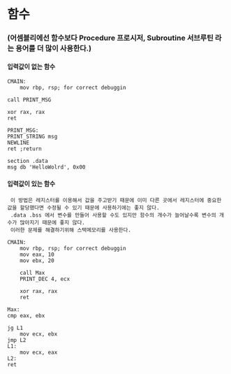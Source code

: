 # 함수
### (어셈블리에선 함수보다 Procedure 프로시저, Subroutine 서브루틴 라는 용어를 더 많이 사용한다.)

#### 입력값이 없는 함수
```Assembly
CMAIN:
    mov rbp, rsp; for correct debuggin
    
call PRINT_MSG

xor rax, rax
ret

PRINT_MSG:
PRINT_STRING msg
NEWLINE
ret ;return

section .data
msg db 'HelloWolrd', 0x00
```

#### 입력값이 있는 함수
```Text
 이 방법은 레지스터를 이용해서 값을 주고받기 때문에 이미 다른 곳에서 레지스터에 중요한 값을 할당했다면 수정될 수 있기 때문에 사용하기에는 좋지 않다.
 .data .bss 에서 변수를 만들어 사용할 수도 있지만 함수의 개수가 늘어날수록 변수의 개수가 많아지기 때문에 좋지 않다.
 이러한 문제를 해결하기위해 스택메모리를 사용한다.
```
```Assembly
CMAIN:
    mov rbp, rsp; for correct debuggin
    mov eax, 10
    mov ebx, 20
    
    call Max
    PRINT_DEC 4, ecx
    
    xor rax, rax
    ret

Max:
cmp eax, ebx

jg L1
    mov ecx, ebx    
jmp L2
L1:
    mov ecx, eax
L2:
ret
```
